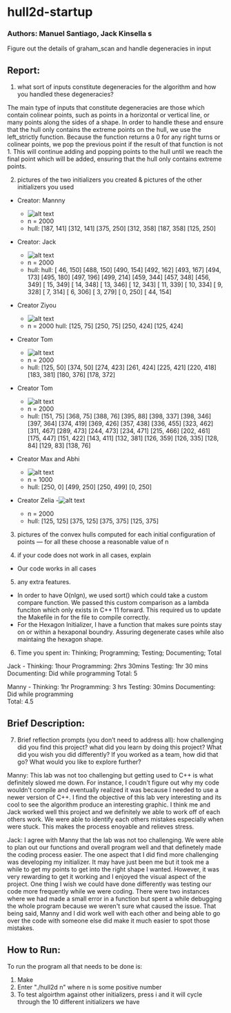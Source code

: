 # hull2d-startup
### Authors: Manuel Santiago, Jack Kinsella s
Figure out the details of graham_scan and handle degeneracies in input

## Report:

1. what sort of inputs constitute degeneracies for the algorithm and how you handled these degeneracies?

The main type of inputs that constitute degeneracies are those which contain colinear points, such as points in a horizontal or vertical line, or many points along the sides of a shape. In order to handle these and ensure that the hull only contains the extreme points on the hull, we use the left_strictly function. Because the function returns a 0 for any right turns or colinear points, we pop the previous point if the result of that function is not 1. This will continue adding and popping points to the hull until we reach the final point which will be added, ensuring that the hull only contains extreme points. 

2. pictures of the two initializers you created & pictures of the other initializers you used

- Creator: Mannny
    - ![alt text](<Screenshot 2024-10-01 at 9.11.23 PM.png>)
    - n = 2000 
    - hull: [187, 141] [312, 141] [375, 250] [312, 358] [187, 358] [125, 250]

- Creator: Jack
    - ![alt text](<Screenshot 2024-10-02 at 10.56.08 am.png>)
    - n = 2000 
    - hull: hull: [ 46, 150] [488, 150] [490, 154] [492, 162] [493, 167] [494, 173] [495, 180] [497, 196] [499, 214] [459, 344] [457, 348] [456, 349] [ 15, 349] [ 14, 348] [ 13, 346] [ 12, 343] [ 11, 339] [ 10, 334] [  9, 328] [  7, 314] [  6, 306] [  3, 279] [  0, 250] [ 44, 154] 
    
- Creator Ziyou
    - ![alt text](<Screenshot 2024-10-01 at 9.22.33 PM.png>)
    - n = 2000
    hull: [125,  75] [250,  75] [250, 424] [125, 424]

- Creator Tom
    - ![alt text](<Screenshot 2024-10-01 at 9.28.00 PM.png>)
    - n = 2000
    - hull: [125, 50] [374, 50] [274, 423] [261, 424] [225, 421] [220, 418] [183, 381] [180, 376]
    [178, 372]

- Creator Tom
    - ![alt text](<Screenshot 2024-10-01 at 9.29.53 PM.png>) 
    - n = 2000
    - hull: [151, 75] [368, 75] [388, 76] [395, 88] [398, 337] [398, 346] [397, 364] [374, 419]
    [369, 426] [357, 438] [336, 455] [323, 462] [311, 467] [289, 473] [244, 473] [234, 471] 
    [215, 466] [202, 461] [175, 447] [151, 422] [143, 411] [132, 381] [126, 359] [126, 335] 
    [128, 84] [129, 83] [138, 76] 

- Creator Max and Abhi
    - ![alt text](<Screenshot 2024-10-01 at 9.37.47 PM.png>)
    - n = 1000
    - hull: [250, 0] [499, 250] [250, 499] [0, 250] 

- Creator Zelia
    -![alt text](<Screenshot 2024-10-01 at 9.57.22 PM.png>)
    - n = 2000
    - hull: [125, 125] [375, 125] [375, 375] [125, 375] 

3. pictures of the convex hulls computed for each initial configuration of points — for all these 
choose a reasonable value of n

4. if your code does not work in all cases, explain
- Our code works in all cases

5. any extra features. 
- In order to have O(nlgn), we used sort() which could take a custom compare function. We passed 
this custom comparison as a lambda funciton which only exists in C++ 11 forward. This required us to
update the Makefile in for the file to compile correctly.
- For the Hexagon Initializer, I have a function that makes sure points stay on or within a 
hexaponal boundry. Assuring degenerate cases while also maintaing the hexagon shape.

6. Time you spent in: Thinking; Programming; Testing; Documenting; Total

Jack - Thinking: 1hour Programming: 2hrs 30mins Testing: 1hr 30 mins Documenting: Did while programming
Total: 5

Manny - Thinking: 1hr  Programming: 3 hrs Testing: 30mins  Documenting: Did while programming  
Total: 4.5

## Brief Description:
7. Brief reflection prompts (you don’t need to address all): how challenging did you find this project? what did you learn by doing this project? What did you wish you did differently? If you worked as a team, how did that go? What would you like to explore further?

 Manny: This lab was not too challenging but getting used to C++ is what definitely slowed me down.
  For instance, I coudn't figure out why my code wouldn't compile and eventually realized it was
  because I needed to use a newer version of C++. I find the objective of this lab very interesting
  and its cool to see the algorithm produce an interesting graphic. I think me and Jack worked well
  this project and we definitely we able to work off of each others work. We were able to identify 
  each others mistakes especially when were stuck. This makes the process enoyable and relieves stress.

Jack: I agree with Manny that the lab was not too challenging. We were able to plan out our functions and overall 
    program well and that definetely made the coding process easier. The one aspect that I did find more challenging was 
    developing my initializer. It may have just been me but it took me a while to get my points to get into the right shape I
    wanted. However, it was very rewarding to get it working and I enjoyed the visual aspect of the project. One thing I wish we could have done differently was testing our code more frequently while we were coding. There were two instances where we had made a small error in a function but spent a while debugging the whole program because we weren't sure what caused the issue. That being said, Manny and I did work well with each other and being able to go over the code with someone else did make it much easier to spot those mistakes. 

## How to Run:
To run the program all that needs to be done is:
1. Make
2. Enter "./hull2d n" where n is some positive number
3. To test algoirthm against other initializers, press i and it will cycle through the 10 different initializers we have


